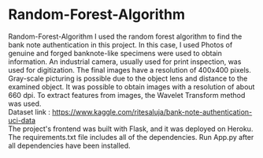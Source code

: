 # Random-Forest-Algorithm
Random-Forest-Algorithm I used the random forest algorithm to find the bank note authentication in this project. In this case, I used Photos of genuine and forged banknote-like specimens were used to obtain information. An industrial camera, usually used for print inspection, was used for digitization. The final images have a resolution of 400x400 pixels. Gray-scale picturing is possible due to the object lens and distance to the examined object. It was possible to obtain images with a resolution of about 660 dpi. To extract features from images, the Wavelet Transform method was used.  
Dataset link : https://www.kaggle.com/ritesaluja/bank-note-authentication-uci-data  
The project's frontend was built with Flask, and it was deployed on Heroku. 
The requirements.txt file includes all of the dependencies. 
Run App.py after all dependencies have been installed.
